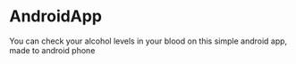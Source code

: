 # AndroidApp
You can check your alcohol levels in your blood on this simple android app, made to android phone
